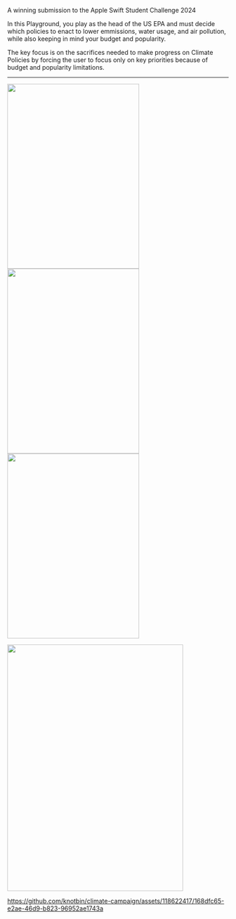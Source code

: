 A winning submission to the Apple Swift Student Challenge 2024

In this Playground, you play as the head of the US EPA and must decide which policies to enact to lower emmissions, water usage, and air pollution, while also keeping in mind your budget and popularity.

The key focus is on the sacrifices needed to make progress on Climate Policies by forcing the user to focus only on key priorities because of budget and popularity limitations.

---

<img src="https://github.com/knotbin/climate-campaign/assets/118622417/1bf5926f-5d86-4f62-8b16-cc14cbe42de8" width="300" height="420"/> <img src="https://github.com/knotbin/climate-campaign/assets/118622417/f98526ee-8c58-427b-b644-80ef92d37527" width="300" height="420"/> <img src="https://github.com/knotbin/climate-campaign/assets/118622417/efb29e5e-7c61-44a6-8cd3-6a9da9c3d4a4" width="300" height="420"/>

<img src="https://github.com/knotbin/climate-campaign/assets/118622417/62687d2b-0716-492c-8886-9a25cc38af67" width="400" height="560"/> 

https://github.com/knotbin/climate-campaign/assets/118622417/168dfc65-e2ae-46d9-b823-96952ae1743a
